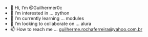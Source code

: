 - 👋 Hi, I’m @Guilhermer0c
- 👀 I’m interested in ... python
- 🌱 I’m currently learning ... modules
- 💞️ I’m looking to collaborate on ... alura
- 📫 How to reach me ... guilherme.rochaferreira@yahoo.com.br 

<!---
Guilhermer0c/Guilhermer0c is a ✨ special ✨ repository because its `README.md` (this file) appears on your GitHub profile.
You can click the Preview link to take a look at your changes.
--->
